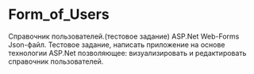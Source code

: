 # Form_of_Users
Справочник пользователей.(тестовое задание) ASP.Net Web-Forms Json-файл.
Тестовое задание, написать приложение на основе технологии ASP.Net позволяющее: визуализировать и редактировать справочник пользователей.

